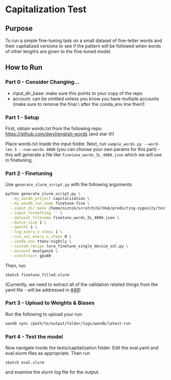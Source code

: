 # Capitalization Test

## Purpose

To run a simple fine-tuning task on a small dataset of five-letter words and their capitalized versions to see if the pattern will be followed when words of other lengths are given to the fine-tuned model.

## How to Run

### Part 0 - Consider Changing...

- input_dir_base: make sure this points to your copy of the repo
- account: can be omitted unless you know you have multiple accounts (make sure to remove the final \ after the conda_env line then!)

### Part 1 - Setup

First, obtain words.txt from the following repo: https://github.com/dwyl/english-words (and star it!)

Place words.txt inside the input folder. Next, run `sample_words.py --word-len 5 --num-words 4000` (you can choose your own params for this part) - this will generate a file like `finetune_words_5L_4000.json` which we will use in finetuning.

### Part 2 - Finetuning

Use `generate_slurm_script.py` with the following arguments:

```bash
python generate_slurm_script.py \
  --my_wandb_project capitalization \
  --my_wandb_run_name finetune-five \
  --input_dir_base /home/niznik/scratch/GitHub/predicting-zygosity/tests/capitalization/input/ \
  --input_formatting '' \
  --dataset_filename finetune_words_5L_4000.json \
  --batch_size 1 \
  --epochs 1 \
  --log_every_n_steps 1 \
  --run_val_every_n_steps 0 \
  --conda_env ttenv-nightly \
  --custom_recipe lora_finetune_single_device_val.py \
  --account msalganik \
  --constraint gpu80
```

Then, run

```
sbatch finetune_filled.slurm
```

(Currently, we need to extract all of the validation related things from the yaml file - will be addressed in [#49](https://github.com/niznik-dev/predicting-zygosity/issues/49))

### Part 3 - Upload to Weights & Biases

Run the following to upload your run:

```bash
wandb sync /path/to/output/folder/logs/wandb/latest-run
```

### Part 4 - Test the model

Now navigate inside the tests/capitalization folder. Edit the eval.yaml and eval.slurm files as appropriate. Then run

```
sbatch eval.slurm
```

and examine the slurm log file for the output.